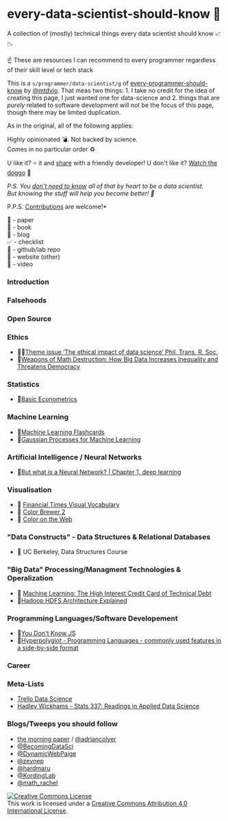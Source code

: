 # every-data-scientist-should-know :thinking: 
A collection of (mostly) technical things every data scientist should know :chart_with_upwards_trend: :chart_with_downwards_trend: 

:point_up: These are resources I can recommend to every programmer regardless of their skill level or tech stack

This is a `s/programmer/data-scientist/g` of [every-programmer-should-know](https://github.com/mtdvio/every-programmer-should-know) by [@mtdvio](https://github.com/mtdvio). That meas two things: 1. I take no credit for the idea of creating this page, I just wanted one for data-science and 2. things that are *purely* related to software development will not be the focus of this page, though there may be limited duplication.

As in the original, all of the following applies:

   Highly opinionated :bomb:. Not backed by science.  
   Comes in no particular order :recycle:

   U like it? :star: it and [share](https://twitter.com/mr_mig_by/status/900735231552098306) with a friendly developer!
   U don't like it? [Watch the doggo](https://twitter.com/RespectfulMemes/status/900147758845308930) :dog:

   *P.S. You [don't need to know](https://xkcd.com/1050/) all of that by heart to be a data scientist.  
   But knowing the stuff will help you become better! :muscle:*
     
   P.P.S. [Contributions](CONTRIBUTING.md) are welcome!*

:scroll: - paper  
:book: - book  
:page_facing_up: - blog  
:white_check_mark: - checklist  
:open_file_folder: - github/lab repo  
:link: - website (other)  
:movie_camera: - video  

### Introduction


### Falsehoods


### Open Source


### Ethics
- :scroll::scroll:[Theme issue ‘The ethical impact of data science’ Phil. Trans. R. Soc.](http://rsta.royalsocietypublishing.org/content/374/2083)
- :book:[Weapons of Math Destruction: How Big Data Increases Inequality and Threatens Democracy](https://www.goodreads.com/book/show/28186015-weapons-of-math-destruction)

### Statistics 
- :book:[Basic Econometrics](https://www.goodreads.com/book/show/308227.Basic_Econometrics_4th_Economy_Edition)


### Machine Learning
- :card_index:[Machine Learning Flashcards](https://machinelearningflashcards.com/)
- :book:[Gaussian Processes for Machine Learning](http://www.gaussianprocess.org/gpml/chapters/)


### Artificial Intelligence / Neural Networks
- :movie_camera:[But what *is* a Neural Network? | Chapter 1, deep learning](https://www.youtube.com/watch?v=aircAruvnKk&feature=youtu.be)


### Visualisation
- :open_file_folder: [Financial Times Visual Vocabulary](https://github.com/ft-interactive/chart-doctor/tree/master/visual-vocabulary)
- :link: [Color Brewer 2](http://colorbrewer2.org/#type=sequential&scheme=BuGn&n=3)
- :link: [Color on the Web](https://css-tricks.com/nerds-guide-color-web/)

### "Data Constructs" - Data Structures & Relational Databases
- :movie_camera: UC Berkeley, Data Structures Course


### "Big Data" Processing/Managment Technologies & Operalization
- :scroll: [Machine Learning: The High Interest Credit Card of Technical Debt](https://static.googleusercontent.com/media/research.google.com/en//pubs/archive/43146.pdf)
- :link:[Hadoop HDFS Architecture Explained](https://data-flair.training/blogs/hadoop-hdfs-architecture/)


### Programming Languages/Software Developement
- :book:[You Don't Know JS](https://www.goodreads.com/series/139311-you-don-t-know-js)
- :link:[Hyperpolyglot - Programming Languages - commonly used features in a side-by-side format](http://hyperpolyglot.org/)

### Career


### Meta-Lists
- [Trello Data Science](https://trello.com/b/rbpEfMld/data-science)
- [Hadley Wickhams - Stats 337: Readings in Applied Data Science](https://github.com/hadley/stats337)

### Blogs/Tweeps you should follow
- [the morning paper](https://blog.acolyer.org/) / [@adriancolyer](https://twitter.com/adriancolyer)
- [@BecomingDataSci](https://twitter.com/BecomingDataSci)
- [@DynamicWebPaige](https://twitter.com/DynamicWebPaige)
- [@zeynep](https://twitter.com/zeynep)
- [@hardmaru](https://twitter.com/hardmaru)
- [@KordingLab](https://twitter.com/KordingLab)
- [@math_rachel](https://twitter.com/math_rachel)

<a rel="license" href="http://creativecommons.org/licenses/by/4.0/"><img alt="Creative Commons License" style="border-width:0" src="https://i.creativecommons.org/l/by/4.0/88x31.png" /></a><br />This work is licensed under a <a rel="license" href="http://creativecommons.org/licenses/by/4.0/">Creative Commons Attribution 4.0 International License</a>.
